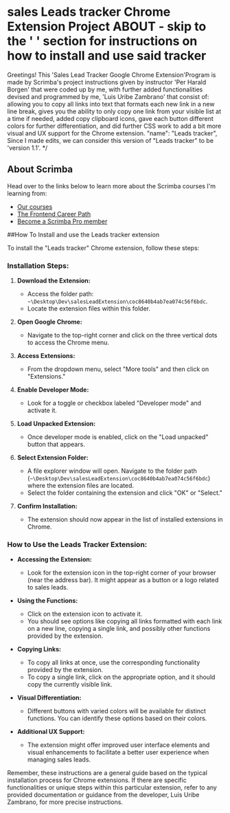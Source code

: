 # sales Leads tracker Chrome Extension Project ABOUT - skip to the ' ' section for instructions on how to install and use said tracker

Greetings! This 'Sales Lead Tracker Google Chrome Extension'Program is made by Scrimba's project instructions given by instructor 'Per Harald Borgen' that were coded up by me, with further added functionalities devised and programmed by me, 'Luis Uribe Zambrano' 
that consist of: allowing you to copy all links into text that formats each new link in a new line break, gives you the ability to only copy one link from your visible list at a time if needed, added copy clipboard icons,
gave each button different colors for further differentiation, and did further CSS work to add a bit more visual and UX support for the Chrome extension.
"name": "Leads tracker",
Since I made edits, we can consider this version of "Leads tracker" to be 'version 1.1'.
*/

## About Scrimba
Head over to the links below to learn more about the Scrimba courses I'm learning from: 

- [Our courses](https://scrimba.com/allcourses)
- [The Frontend Career Path](https://scrimba.com/learn/frontend)
- [Become a Scrimba Pro member](https://scrimba.com/pricing)

##How To Install and use the Leads tracker extension

To install the "Leads tracker" Chrome extension, follow these steps:

### Installation Steps:
1. **Download the Extension:** 
   - Access the folder path: `~\Desktop\Dev\salesLeadExtension\coc8640b4ab7ea074c56f6bdc`.
   - Locate the extension files within this folder.

2. **Open Google Chrome:**
   - Navigate to the top-right corner and click on the three vertical dots to access the Chrome menu.

3. **Access Extensions:**
   - From the dropdown menu, select "More tools" and then click on "Extensions."

4. **Enable Developer Mode:**
   - Look for a toggle or checkbox labeled "Developer mode" and activate it.

5. **Load Unpacked Extension:**
   - Once developer mode is enabled, click on the "Load unpacked" button that appears.

6. **Select Extension Folder:**
   - A file explorer window will open. Navigate to the folder path (`~\Desktop\Dev\salesLeadExtension\coc8640b4ab7ea074c56f6bdc`) where the extension files are located.
   - Select the folder containing the extension and click "OK" or "Select."

7. **Confirm Installation:**
   - The extension should now appear in the list of installed extensions in Chrome.

### How to Use the Leads Tracker Extension:
- **Accessing the Extension:**
  - Look for the extension icon in the top-right corner of your browser (near the address bar). It might appear as a button or a logo related to sales leads.

- **Using the Functions:**
  - Click on the extension icon to activate it.
  - You should see options like copying all links formatted with each link on a new line, copying a single link, and possibly other functions provided by the extension.

- **Copying Links:**
  - To copy all links at once, use the corresponding functionality provided by the extension.
  - To copy a single link, click on the appropriate option, and it should copy the currently visible link.

- **Visual Differentiation:**
  - Different buttons with varied colors will be available for distinct functions. You can identify these options based on their colors.

- **Additional UX Support:**
  - The extension might offer improved user interface elements and visual enhancements to facilitate a better user experience when managing sales leads.

Remember, these instructions are a general guide based on the typical installation process for Chrome extensions. If there are specific functionalities or unique steps within this particular extension, refer to any provided documentation or guidance from the developer, Luis Uribe Zambrano, for more precise instructions.
